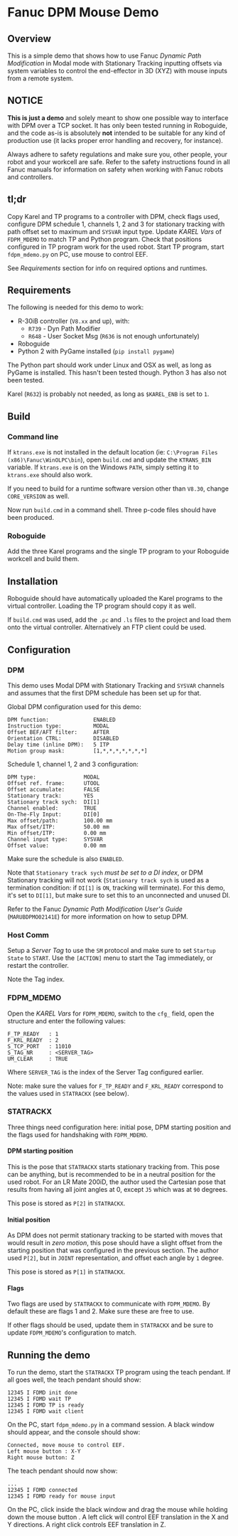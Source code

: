 # Fanuc DPM Mouse Demo

## Overview

This is a simple demo that shows how to use Fanuc *Dynamic Path Modification*
in Modal mode with Stationary Tracking inputting offsets via system variables
to control the end-effector in 3D (XYZ) with mouse inputs from a remote
system.


## NOTICE

**This is just a demo** and solely meant to show one possible way to interface
with DPM over a TCP socket. It has only been tested running in Roboguide, and
the code as-is is absolutely **not** intended to be suitable for any kind of
production use (it lacks proper error handling and recovery, for instance).

Always adhere to safety regulations and make sure you, other people, your
robot and your workcell are safe. Refer to the safety instructions found in
all Fanuc manuals for information on safety when working with Fanuc robots
and controllers.


## tl;dr

Copy Karel and TP programs to a controller with DPM, check flags used,
configure DPM schedule 1, channels 1, 2 and 3 for stationary tracking with
path offset set to maximum and `SYSVAR` input type. Update *KAREL Vars* of
`FDPM_MDEMO` to match TP and Python program. Check that positions configured
in TP program work for the used robot.
Start TP program, start `fdpm_mdemo.py` on PC, use mouse to control EEF.

See *Requirements* section for info on required options and runtimes.


## Requirements

The following is needed for this demo to work:

 - R-30iB controller (`V8.xx` and up), with:
   - `R739` - Dyn Path Modifier
   - `R648` - User Socket Msg (`R636` is not enough unfortunately)
 - Roboguide
 - Python 2 with PyGame installed (`pip install pygame`)

The Python part should work under Linux and OSX as well, as long as PyGame is
installed. This hasn't been tested though. Python 3 has also not been tested.

Karel (`R632`) is probably not needed, as long as `$KAREL_ENB` is set to `1`.


## Build

### Command line

If `ktrans.exe` is not installed in the default location (ie:
`C:\Program Files (x86)\Fanuc\WinOLPC\bin`),
open `build.cmd` and update the `KTRANS_BIN` variable. If `ktrans.exe` is on
the Windows `PATH`, simply setting it to `ktrans.exe` should also work.

If you need to build for a runtime software version other than `V8.30`,
change `CORE_VERSION` as well.

Now run `build.cmd` in a command shell. Three p-code files should have been
produced.

### Roboguide

Add the three Karel programs and the single TP program to your Roboguide
workcell and build them.


## Installation

Roboguide should have automatically uploaded the Karel programs to the virtual
controller. Loading the TP program should copy it as well.

If `build.cmd` was used, add the `.pc` and `.ls` files to the project and
load them onto the virtual controller. Alternatively an FTP client could be
used.


## Configuration

### DPM

This demo uses Modal DPM with Stationary Tracking and `SYSVAR` channels and
assumes that the first DPM schedule has been set up for that.

Global DPM configuration used for this demo:

```
DPM function:              ENABLED
Instruction type:          MODAL
Offset BEF/AFT filter:     AFTER
Orientation CTRL:          DISABLED
Delay time (inline DPM):   5 ITP
Motion group mask:         [1,*,*,*,*,*,*,*]
```

Schedule 1, channel 1, 2 and 3 configuration:

```
DPM type:               MODAL
Offset ref. frame:      UTOOL
Offset accumulate:      FALSE
Stationary track:       YES
Stationary track sych:  DI[1]
Channel enabled:        TRUE
On-The-Fly Input:       DI[0]
Max offset/path:        100.00 mm
Max offset/ITP:         50.00 mm
Min offset/ITP:         0.00 mm
Channel input type:     SYSVAR
Offset value:           0.00 mm
```

Make sure the schedule is also `ENABLED`.

Note that `Stationary track sych` *must be set to a DI index*, or DPM
Stationary tracking will not work (`Stationary track sych` is used as
a termination condition: if `DI[1]` is `ON`, tracking will terminate).
For this demo, it's set to `DI[1]`, but make sure to set this to an
unconnected and unused DI.

Refer to the Fanuc *Dynamic Path Modification User's Guide* (`MARUBDPMO02141E`)
for more information on how to setup DPM.

### Host Comm

Setup a *Server Tag* to use the `SM` protocol and make sure to set
`Startup State` to `START`. Use the `[ACTION]` menu to start the Tag
immediately, or restart the controller.

Note the Tag index.

### FDPM_MDEMO

Open the *KAREL Vars* for `FDPM_MDEMO`, switch to the `cfg_` field, open the
structure and enter the following values:

```
F_TP_READY   : 1
F_KRL_READY  : 2
S_TCP_PORT   : 11010
S_TAG_NR     : <SERVER_TAG>
UM_CLEAR     : TRUE
```

Where `SERVER_TAG` is the index of the Server Tag configured earlier.

Note: make sure the values for `F_TP_READY` and `F_KRL_READY` correspond to
the values used in `STATRACKX` (see below).

### STATRACKX

Three things need configuration here: initial pose, DPM starting position and
the flags used for handshaking with `FDPM_MDEMO`.

#### DPM starting position

This is the pose that `STATRACKX` starts stationary tracking from. This pose
can be anything, but is recommended to be in a neutral position for the used
robot. For an LR Mate 200iD, the author used the Cartesian pose that results
from having all joint angles at 0, except `J5` which was at `90` degrees.

This pose is stored as `P[2]` in `STATRACKX`.

#### Initial position

As DPM does not permit stationary tracking to be started with moves that
would result in *zero motion*, this pose should have a slight offset from
the starting position that was configured in the previous section. The
author used `P[2]`, but in `JOINT` representation, and offset each angle
by `1` degree.

This pose is stored as `P[1]` in `STATRACKX`.

#### Flags

Two flags are used by `STATRACKX` to communicate with `FDPM_MDEMO`. By default
these are flags 1 and 2. Make sure these are free to use.

If other flags should be used, update them in `STATRACKX` and be sure to
update `FDPM_MDEMO`'s configuration to match.


## Running the demo

To run the demo, start the `STATRACKX` TP program using the teach pendant. If
all goes well, the teach pendant should show:

```
12345 I FDMD init done
12345 I FDMD wait TP
12345 I FDMD TP is ready
12345 I FDMD wait client
```

On the PC, start `fdpm_mdemo.py` in a command session. A black window should
appear, and the console should show:

```
Connected, move mouse to control EEF.
Left mouse button : X-Y
Right mouse button: Z
```

The teach pendant should now show:

```
...
12345 I FDMD connected
12345 I FDMD ready for mouse input
```

On the PC, click inside the black window and drag the mouse while holding
down the mouse button . A left click will control EEF translation in the
X and Y directions. A right click controls EEF translation in Z.
